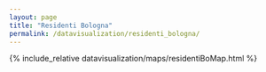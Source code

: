 ```yaml
---
layout: page
title: "Residenti Bologna"
permalink: /datavisualization/residenti_bologna/
---
```



{% include_relative datavisualization/maps/residentiBoMap.html %}
